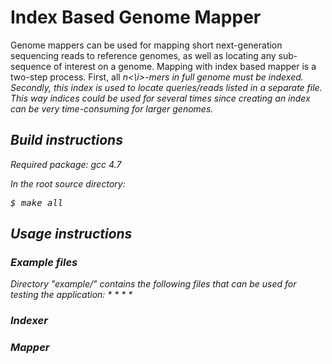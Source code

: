 # Index Based Genome Mapper

Genome mappers can be used for mapping short next-generation sequencing reads to reference genomes, as well as locating any sub-sequence of interest on a genome. Mapping with index based mapper is a two-step process. First, all <i>n<\i>-mers in full genome must be indexed. Secondly, this index is used to locate queries/reads listed in a separate file. This way indices could be used for several times since creating an index can be very time-consuming for larger genomes.

## Build instructions

Required package: gcc 4.7 

In the root source directory:
<pre>
$ make all
</pre>

## Usage instructions

### Example files
Directory "example/" contains the following files that can be used for testing the application:
* 
* 
* 
* 

### Indexer

### Mapper

